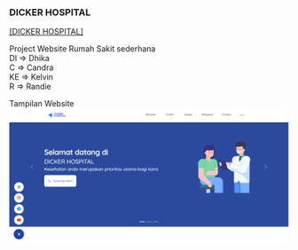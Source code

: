 ### DICKER HOSPITAL
<a href = "index.html">[DICKER HOSPITAL]</a>

Project Website Rumah Sakit sederhana</br>
DI => Dhika</br>
C => Candra</br>
KE => Kelvin</br>
R => Randie</br>

Tampilan Website
<code><img width="1000" src="https://raw.githubusercontent.com/candracandra1525/Dicker_hospital/main/dicker_output.png"/></code>
